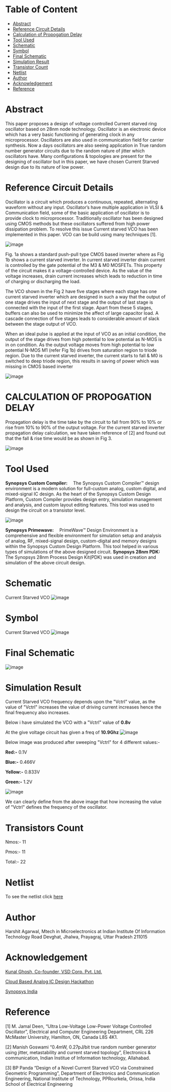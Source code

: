 
# Table of Content

* [Abstract](https://github.com/HarshitAgarwal06/Current-Starved-Voltage-controlled-oscillator/new/main?readme=1#abstract)
* [Reference Circuit Details](https://github.com/HarshitAgarwal06/Current-Starved-Voltage-controlled-oscillator/new/main?readme=1#reference-circuit-details)
* [Calculation of Propogation Delay](https://github.com/HarshitAgarwal06/Current-Starved-Voltage-controlled-oscillator/new/main?readme=1#calculation-of-propogation-delay)
* [Tool Used](https://github.com/HarshitAgarwal06/Current-Starved-Voltage-controlled-oscillator/new/main?readme=1#tool-used)
* [Schematic](https://github.com/HarshitAgarwal06/Current-Starved-Voltage-controlled-oscillator/new/main?readme=1#schematic)
* [Symbol](https://github.com/HarshitAgarwal06/Current-Starved-Voltage-controlled-oscillator/new/main?readme=1#symbol)
* [Final Schematic](https://github.com/HarshitAgarwal06/Current-Starved-Voltage-controlled-oscillator/new/main?readme=1#final-schematic)
* [Simulation Result](https://github.com/HarshitAgarwal06/Current-Starved-Voltage-controlled-oscillator/new/main?readme=1#simulation-result)
* [Transistor Count](https://github.com/HarshitAgarwal06/Current-Starved-Voltage-controlled-oscillator/new/main?readme=1#transistors-count)
* [Netlist](https://github.com/HarshitAgarwal06/Current-Starved-Voltage-controlled-oscillator/new/main?readme=1#netlist)
* [Author](https://github.com/HarshitAgarwal06/Current-Starved-Voltage-controlled-oscillator/new/main?readme=1#author)
* [Acknowledgement](https://github.com/HarshitAgarwal06/Current-Starved-Voltage-controlled-oscillator/new/main?readme=1#acknowledgement)
* [Reference](https://github.com/HarshitAgarwal06/Current-Starved-Voltage-controlled-oscillator/new/main?readme=1#reference)

# Abstract
This paper proposes a design of voltage controlled Current starved ring oscillator based on 28nm node technology. Oscillator is an electronic device which has a very basic functioning of generating clock in any microprocessor. Oscillators are also used in communication field for carrier synthesis. Now a days oscillators are also seeing application in True random number generator circuits due to the random nature of jitter which oscillators have. Many configurations & topologies are present for the designing of oscillator but in this paper, we have chosen Current Starved design due to its nature of low power.  

# Reference Circuit Details
Oscillator is a circuit which produces a continuous, repeated, alternating waveform without any input. Oscillator’s have multiple application in VLSI & Communication field, some of the basic application of oscillator is to provide clock to microprocessor. Traditionally oscillator has been designed using CMOS methods but these oscillators suffered from high power dissipation problem. To resolve this issue Current starved VCO has been implemented in this paper. VCO can be build using many techniques [1]. 

![image](https://user-images.githubusercontent.com/100519126/155892440-4565385b-0277-467d-add6-cc505663e6a0.png)

Fig. 1a shows a standard push-pull type CMOS based inverter where as Fig 1b shows a current starved inverter. In current starved inverter drain current is controlled by the gate potential of the M3 & M0 MOSFETs. This property of the circuit makes it a voltage-controlled device. As the value of the voltage increases, drain current increases which leads to reduction in time of charging or discharging the load. 

The VCO shown in the Fig 2 have five stages where each stage has one current starved inverter which are designed in such a way that the output of one stage drives the input of next stage and the output of last stage is connected with the input of the first stage. Apart from these 5 stages, buffers can also be used to minimize the affect of large capacitor load. A cascade connection of five stages leads to considerable amount of slack between the stage output of VCO. 

When an ideal pulse is applied at the input of VCO as an initial condition, the output of the stage drives from high potential to low potential as N-MOS is in on condition. As the output voltage moves from high potential to low potential N-MOS M1 (refer Fig 1b) drives from saturation region to triode region. Due to the current starved inverter, the current starts to fall & M0 is switched to deep triode region, this results in saving of power which was missing in CMOS based inverter

![image](https://user-images.githubusercontent.com/100519126/155892916-7cd53e13-3438-447c-847e-baf7fa72cfa8.png)

# CALCULATION OF PROPOGATION DELAY
Propagation delay is the time take by the circuit to fall from 90% to 10% or rise from 10% to 90% of the output voltage. For the current starved inverter propagation delay calculation, we have taken reference of [2] and found out that the fall & rise time would be as shown in Fig 3.

![image](https://user-images.githubusercontent.com/100519126/155892931-afafca50-337a-4f5a-9fb2-562916f07e48.png)

# Tool Used
**Synopsys Custom Compiler:**  The Synopsys Custom Compiler™ design environment is a modern solution for full-custom analog, custom digital, and mixed-signal IC design. As the heart of the Synopsys Custom Design Platform, Custom Compiler provides design entry, simulation management and analysis, and custom layout editing features. This tool was used to design the circuit on a transistor level.

![image](https://user-images.githubusercontent.com/100519126/155893129-13e0228d-e9c7-46a5-bdad-a81436e0b4ac.png)

**Synopsys Primewave:**  PrimeWave™ Design Environment is a comprehensive and flexible environment for simulation setup and analysis of analog, RF, mixed-signal design, custom-digital and memory designs within the Synopsys Custom Design Platform. This tool helped in various types of simulations of the above designed circuit.
**Synopsys 28nm PDK:**  The Synopsys 28nm Process Design Kit(PDK) was used in creation and simulation of the above circuit design.

# Schematic
Current Starved VCO
![image](https://user-images.githubusercontent.com/100519126/155893244-911b6cfe-2d6a-474a-8053-a2b470728f08.png)

# Symbol
Current Starved VCO
![image](https://user-images.githubusercontent.com/100519126/155893287-797adbf8-71fe-43e0-9f93-af9eb6fbbc13.png)

# Final Schematic
![image](https://user-images.githubusercontent.com/100519126/155893368-f5c6077e-3bef-4b0f-9cab-3840fd516001.png)

# Simulation Result
Current Starved VCO frequency depends upon the "Vctrl" value, as the value of "Vctrl" increases the value of driving current increases hence the final frequency also increases. 

Below i have simulated the VCO with a "Vctrl" value of **0.8v**

At the give voltage circuit has given a freq of **10.9Ghz**
![image](https://user-images.githubusercontent.com/100519126/155895069-ed6f5da3-4dc4-4426-9026-f99273905cff.png)

Below image was produced after sweeping "Vctrl" for 4 different values:- 

**Red:-** 0.1V

**Blue:-** 0.466V

**Yellow:-** 0.833V

**Green:-** 1.2V

![image](https://user-images.githubusercontent.com/100519126/155893967-db8955d6-0f8b-4393-9886-3c27ebde5b99.png)

We can clearly define from the above image that how increasing the value of "Vctrl" defines the frequency of the oscillator.

# Transistors Count
Nmos:- 11

Pmos:- 11

Total:- 22

# Netlist

To see the netlist click [here](https://github.com/HarshitAgarwal06/Current-Starved-Voltage-controlled-oscillator/blob/main/CSVCO_netlist.txt)

# Author
Harshit Agarwal, Mtech in Microelectronics at  Indian Institute Of Information Technology Road Devghat, Jhalwa, Prayagraj, Uttar Pradesh 211015

# Acknowledgement
[Kunal Ghosh, Co-founder, VSD Corp. Pvt. Ltd.](https://in.linkedin.com/in/kunal-ghosh-vlsisystemdesign-com-28084836)

[Cloud Based Analog IC Design Hackathon](https://hackathoniith.in/)

[Synopsys India](https://www.synopsys.com/)

# Reference 
[1]	M.  Jamal  Deen,  “Ultra  Low-Voltage  Low-Power  Voltage  Controlled  Oscillator”,  Electrical  and  Computer  Engineering  Department,  CRL  226  McMaster  University,  Hamilton,  ON,  Canada  L8S  4K1. 

[2]	Manish Goswami “0.4mW, 0.27pJ/bit true random number generator using jitter, metastability and current starved topology”, Electronics & communication, Indian Institue of Information technology, Allahabad.

[3] BP Panda “Design  of  a  Novel  Current  Starved  VCO  via Constrained  Geometric  Programming”, Department  of  Electronics  and  Communication  Engineering,   National  Institute  of  Technology,  PPRourkela,  Orissa,  India School  of  Electrical  Engineering

